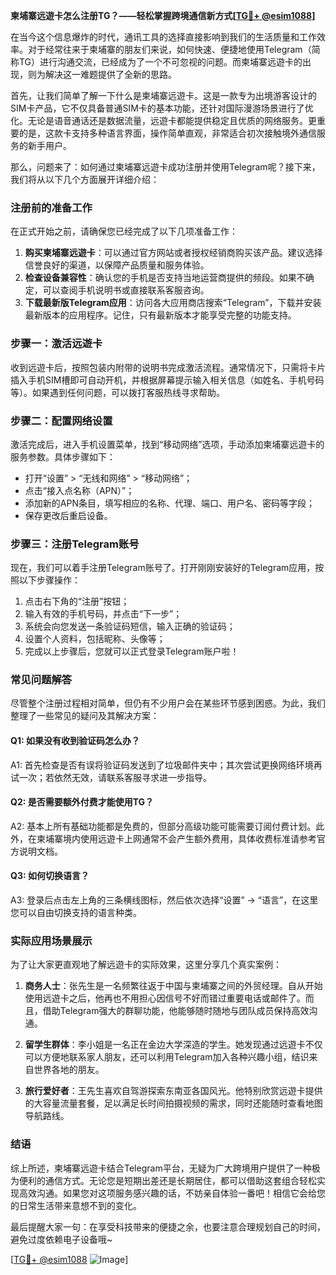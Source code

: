 **柬埔寨远遊卡怎么注册TG？——轻松掌握跨境通信新方式[[TG💪+ @esim1088](https://t.me/s/esim1088)]**

在当今这个信息爆炸的时代，通讯工具的选择直接影响到我们的生活质量和工作效率。对于经常往来于柬埔寨的朋友们来说，如何快速、便捷地使用Telegram（简称TG）进行沟通交流，已经成为了一个不可忽视的问题。而柬埔寨远遊卡的出现，则为解决这一难题提供了全新的思路。

首先，让我们简单了解一下什么是柬埔寨远遊卡。这是一款专为出境游客设计的SIM卡产品，它不仅具备普通SIM卡的基本功能，还针对国际漫游场景进行了优化。无论是语音通话还是数据流量，远遊卡都能提供稳定且优质的网络服务。更重要的是，这款卡支持多种语言界面，操作简单直观，非常适合初次接触境外通信服务的新手用户。

那么，问题来了：如何通过柬埔寨远遊卡成功注册并使用Telegram呢？接下来，我们将从以下几个方面展开详细介绍：

### 注册前的准备工作

在正式开始之前，请确保您已经完成了以下几项准备工作：

1. **购买柬埔寨远遊卡**：可以通过官方网站或者授权经销商购买该产品。建议选择信誉良好的渠道，以保障产品质量和服务体验。
2. **检查设备兼容性**：确认您的手机是否支持当地运营商提供的频段。如果不确定，可以查阅手机说明书或直接联系客服咨询。
3. **下载最新版Telegram应用**：访问各大应用商店搜索“Telegram”，下载并安装最新版本的应用程序。记住，只有最新版本才能享受完整的功能支持。

### 步骤一：激活远遊卡

收到远遊卡后，按照包装内附带的说明书完成激活流程。通常情况下，只需将卡片插入手机SIM槽即可自动开机，并根据屏幕提示输入相关信息（如姓名、手机号码等）。如果遇到任何问题，可以拨打客服热线寻求帮助。

### 步骤二：配置网络设置

激活完成后，进入手机设置菜单，找到“移动网络”选项，手动添加柬埔寨远遊卡的服务参数。具体步骤如下：
- 打开“设置” > “无线和网络” > “移动网络”；
- 点击“接入点名称（APN）”；
- 添加新的APN条目，填写相应的名称、代理、端口、用户名、密码等字段；
- 保存更改后重启设备。

### 步骤三：注册Telegram账号

现在，我们可以着手注册Telegram账号了。打开刚刚安装好的Telegram应用，按照以下步骤操作：
1. 点击右下角的“注册”按钮；
2. 输入有效的手机号码，并点击“下一步”；
3. 系统会向您发送一条验证码短信，输入正确的验证码；
4. 设置个人资料，包括昵称、头像等；
5. 完成以上步骤后，您就可以正式登录Telegram账户啦！

### 常见问题解答

尽管整个注册过程相对简单，但仍有不少用户会在某些环节感到困惑。为此，我们整理了一些常见的疑问及其解决方案：

#### Q1: 如果没有收到验证码怎么办？
A1: 首先检查是否有误将验证码发送到了垃圾邮件夹中；其次尝试更换网络环境再试一次；若依然无效，请联系客服寻求进一步指导。

#### Q2: 是否需要额外付费才能使用TG？
A2: 基本上所有基础功能都是免费的，但部分高级功能可能需要订阅付费计划。此外，在柬埔寨境内使用远遊卡上网通常不会产生额外费用，具体收费标准请参考官方说明文档。

#### Q3: 如何切换语言？
A3: 登录后点击左上角的三条横线图标，然后依次选择“设置” -> “语言”，在这里您可以自由切换支持的语言种类。

### 实际应用场景展示

为了让大家更直观地了解远遊卡的实际效果，这里分享几个真实案例：

1. **商务人士**：张先生是一名频繁往返于中国与柬埔寨之间的外贸经理。自从开始使用远遊卡之后，他再也不用担心因信号不好而错过重要电话或邮件了。而且，借助Telegram强大的群聊功能，他能够随时随地与团队成员保持高效沟通。
   
2. **留学生群体**：李小姐是一名正在金边大学深造的学生。她发现通过远遊卡不仅可以方便地联系家人朋友，还可以利用Telegram加入各种兴趣小组，结识来自世界各地的朋友。

3. **旅行爱好者**：王先生喜欢自驾游探索东南亚各国风光。他特别欣赏远遊卡提供的大容量流量套餐，足以满足长时间拍摄视频的需求，同时还能随时查看地图导航路线。

### 结语

综上所述，柬埔寨远遊卡结合Telegram平台，无疑为广大跨境用户提供了一种极为便利的通信方式。无论您是短期出差还是长期居住，都可以借助这套组合轻松实现高效沟通。如果您对这项服务感兴趣的话，不妨亲自体验一番吧！相信它会给您的日常生活带来意想不到的变化。

最后提醒大家一句：在享受科技带来的便捷之余，也要注意合理规划自己的时间，避免过度依赖电子设备哦~

[[TG💪+ @esim1088](https://t.me/s/esim1088) ![Image](https://i.postimg.cc/4NQfJmqS/Snipaste-2025-05-13-00-14-12.png)]